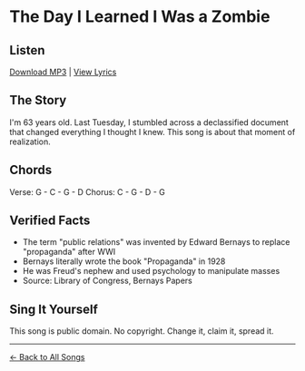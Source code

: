# The Day I Learned I Was a Zombie

## Listen
[Download MP3](./zombie-awakening.mp3) | [View Lyrics](./lyrics.txt)

## The Story
I'm 63 years old. Last Tuesday, I stumbled across a declassified document that changed everything I thought I knew. This song is about that moment of realization.

## Chords
Verse:  G - C - G - D
Chorus: C - G - D - G

## Verified Facts
- The term "public relations" was invented by Edward Bernays to replace "propaganda" after WWI
- Bernays literally wrote the book "Propaganda" in 1928
- He was Freud's nephew and used psychology to manipulate masses
- Source: Library of Congress, Bernays Papers

## Sing It Yourself
This song is public domain. No copyright. Change it, claim it, spread it.

---
[← Back to All Songs](../)
